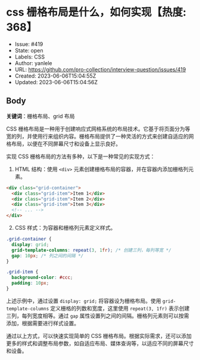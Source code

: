 # css 栅格布局是什么，如何实现【热度: 368】

- Issue: #419
- State: open
- Labels: CSS
- Author: yanlele
- URL: https://github.com/pro-collection/interview-question/issues/419
- Created: 2023-06-06T15:04:55Z
- Updated: 2023-06-06T15:04:56Z

## Body

**关键词**：栅格布局、grid 布局

CSS 栅格布局是一种用于创建响应式网格系统的布局技术。它基于将页面分为等宽的列，并使用行来组织内容。栅格布局提供了一种灵活的方式来创建自适应的网格布局，以便在不同屏幕尺寸和设备上显示良好。

实现 CSS 栅格布局的方法有多种，以下是一种常见的实现方式：

1. HTML 结构：使用 `<div>` 元素创建栅格布局的容器，并在容器内添加栅格列元素。

```html
<div class="grid-container">
  <div class="grid-item">Item 1</div>
  <div class="grid-item">Item 2</div>
  <div class="grid-item">Item 3</div>
  <!-- ... -->
</div>
```

2. CSS 样式：为容器和栅格列元素定义样式。

```css
.grid-container {
  display: grid;
  grid-template-columns: repeat(3, 1fr); /* 创建三列，每列等宽 */
  gap: 10px; /* 列之间的间隔 */
}

.grid-item {
  background-color: #ccc;
  padding: 10px;
}
```

上述示例中，通过设置 `display: grid;` 将容器设为栅格布局。使用 `grid-template-columns` 定义栅格的列数和宽度，这里使用 `repeat(3, 1fr)` 表示创建三列，每列宽度相等。通过 `gap` 属性设置列之间的间隔。栅格列元素则可以按需添加，根据需要进行样式设置。

通过以上方式，可以快速实现简单的 CSS 栅格布局。根据实际需求，还可以添加更多的样式和调整布局参数，如自适应布局、媒体查询等，以适应不同的屏幕尺寸和设备。

